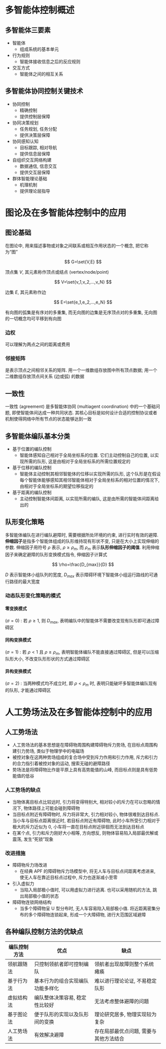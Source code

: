 # 多智能体控制概述

## 多智能体三要素

- 智能体
  - 组成系统的基本单元
- 行为规则
  - 智能体接收信息之后的反应规则
- 交互方式
  - 智能体之间的相互关系

## 多智能体协同控制关键技术

- 协同控制
  - 精确控制
  - 提供控制层保障
- 协同决策规划
  - 任务规划, 任务分配
  - 提供决策层保障
- 协同感知认知
  - 目标跟踪, 相对导航
  - 提供信息层保障
- 自组织交互网络构建
  - 数据通信, 信息交互
  - 提供交互层保障
- 群体智能理论基础
  - 机理机制
  - 提供理论层指导

# 图论及在多智能体控制中的应用

## 图论基础

在图论中, 用来描述事物或对象之间联系或相互作用状态的一个概念, 把它称为“图”

$$
G=\set{V,E}
$$

顶点集 $V$, 其元素称作顶点或结点 (vertex/node/point)

$$
V=\set{v_1,v_2,...,v_N}
$$

边集 $E$, 其元素称作边

$$
E=\set{e_1,e_2,...,e_N}
$$

有向图的弧集是有序对的多重集, 而无向图的边集是无序顶点对的多重集, 无向图的一切概念均可平移到有向图

### 边权

可以理解为两点之间的距离或费用

### 邻接矩阵

是表示顶点之间相邻关系的矩阵. 用一个一维数组存放图中所有顶点数据; 用一个二维数组存放顶点间关系 (边或弧) 的数据

## 一致性

一致性 (agreement) 是多智能体协同 (multiagent coordination) 中的一个基础问题, 即使智能体间达成一种共同状态. 其核心目标是如何设计合适的控制协议或者机制使得网络中所有节点的状态能够达到一致

## 多智能体编队基本分类

- 基于位置的编队控制
  - 智能体感知自己相对于全局坐标系的位置. 它们主动控制自己的位置, 以实现所需的队形, 这是由相对于全局坐标系的所需位置规定的
- 基于位移的编队控制
  - 智能体主动控制其相邻智能体的位移以实现所需的队形, 这个队形是在假设每个智能体能够感知其相邻智能体相对于全局坐标系的相对位置的情况下, 由相对于全局坐标系的期望位移指定的
- 基于距离的编队控制
  - 主动控制智能体间距离, 以实现所需的编队, 这是由所需的智能体间距离给出的

## 队形变化策略

多智能体编队在进行编队避障时, 需要根据所处环境的约束, 进行实时有效的避障. **伸缩因子**是指多个智能体组成的队形维持现有形状不变, 只是在大小上实现伸缩的参数. 伸缩因子用符号 $\rho$ 表示, $\rho \geq \rho_m$, 而 $\rho_m$ 表示**队形伸缩因子的阈值**. 利用伸缩因子来确定避障的队形变换模式指令, 伸缩因子计算式

$$
\rho=\frac{D_{max}}{D}
$$

$D$ 表示智能体小组队列的宽度, $D_{max}$ 表示障碍环境下智能体小组运行路线的可通行路径的最大宽度

### 动态队形变化策略的模式

#### 零变换模式

$(\sigma=0)$ : 若 $\rho \geq 1$, 则 $D_{max}$, 表明编队中的智能体不需要改变现有队形即可通过障碍区

#### 同构变换模式

$(\sigma=1)$ : 若 $\rho < 1$ 且 $\rho \geq \rho_m$, 表明智能体编队不能直接通过障碍区, 但是可以压缩队形大小, 不改变队形形状的方式通过障碍区

#### 异构变换模式

$(\sigma=2)$ : 当两种模式均不成立时, 即 $\rho < \rho_m$ 时, 表明只能破坏多智能体编队现有的队形, 才能通过障碍区

# 人工势场法及在多智能体控制中的应用

## 人工势场法

- 人工势场法的基本思想是在障碍物周围构建障碍物斥力势场, 在目标点周围构建引力势场, 类似于物理学中的电磁场
- 被控对象在这两种势场组成的复合场中受到斥力作用和引力作用, 斥力和引力的合力指引着被控对象的运动, 搜索无碰的避障路径
- 势场法是将障碍物比作是平原上具有高势能值的山峰, 而目标点则是具有低势能值的低谷

### 人工势场的缺点

- 当物体离目标点比较远时, 引力将变得特别大, 相对较小的斥力在可以忽略的情况下, 物体路径上可能会碰到障碍物
- 当目标点附近有障碍物时, 斥力将非常大, 引力相对较小, 物体很难到达目标点. 当小车与目标点距离很近时, 若目标点附近有障碍物, 此时小车所受引力相对于极大的斥力近似为 0, 小车将一直在目标点附近徘徊而无法到达目标点
- 在某个点, 引力和斥力刚好大小相等, 方向想反, 则物体容易陷入局部最优解或震荡, 发生“死锁”现象

### 改进措施

- 障碍物斥力场改进
  - 在经典 APF 的障碍物斥力场模型中, 将无人车与目标点间距离考虑进来, 使无人车在靠近目标点过程中, 斥力也逐渐减小至零
- 引入虚拟力
  - 当陷入局部极小值时, 可以用虚拟力进行逃离. 也可以采用随机的方法, 跳出局部极小值的状态
- 障碍物连锁网络结构
  - 当多个障碍物呈 U 型分布时, 无人车容易陷入局部极小值. 将近距离密集分布的多个障碍物连锁起来, 形成一个大障碍物, 进行大范围区域避障

## 各种编队控制方法的优缺点

| 编队控制方法 | 优点                             | 缺点                                   |
| ------------ | -------------------------------- | -------------------------------------- |
| 领航跟随法   | 只控制领航者即可控制编队         | 领航者出现故障则整个系统瘫痪           |
| 基于行为法   | 基本行为的组合实现编队功能多样化 | 难以进行理论论证, 不易稳定队形         |
| 虚拟结构法   | 编队整体决策容易, 稳定性比较好   | 无法考虑整体避障的问题                 |
| 基于图论法   | 便于队形的实现以及队形间的变换   | 理论研究居多, 物理实现较为复杂         |
| 人工势场法   | 有效解决避障                     | 存在局部最优点问题, 需要与其他方法结合 |
